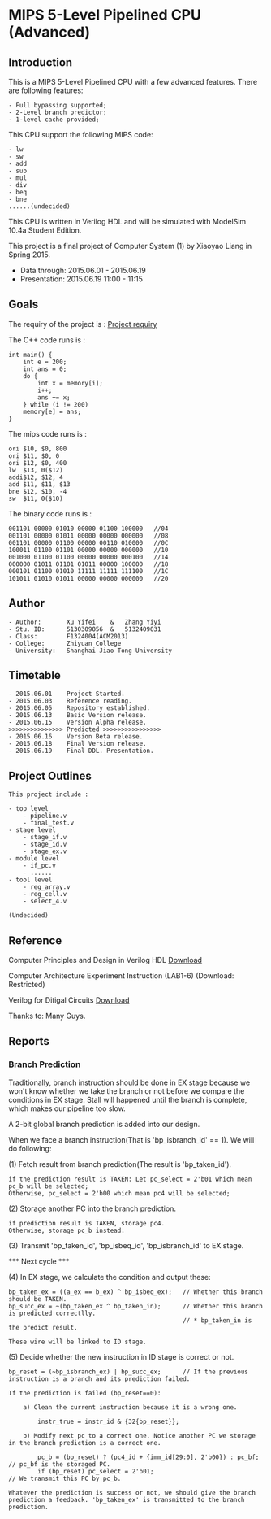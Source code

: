 
# MIPS 5-Level Pipelined CPU (Advanced)

## Introduction

This is a MIPS 5-Level Pipelined CPU with a few advanced features.
There are following features:

	- Full bypassing supported;
	- 2-Level branch predictor;
	- 1-level cache provided;

This CPU support the following MIPS code:

	- lw
	- sw
	- add
	- sub
	- mul
	- div
	- beq
	- bne
	......(undecided)

This CPU is written in Verilog HDL and will be simulated with ModelSim 10.4a Student Edition.

This project is a final project of Computer System (1) by Xiaoyao Liang in Spring 2015.

- Data through: 2015.06.01 - 2015.06.19
- Presentation: 2015.06.19 11:00 - 11:15

## Goals

The requiry of the project is : [Project requiry](http://www.cs.sjtu.edu.cn/~liang-xy/ms108/project.pdf)

The C++ code runs is :

	int main() {
		int e = 200;
		int ans = 0;
		do {
			int x = memory[i];
			i++;
			ans += x;
		} while (i != 200)
		memory[e] = ans;
	}

The mips code runs is :

	ori $10, $0, 800
	ori	$11, $0, 0
	ori	$12, $0, 400
	lw 	$13, 0($12)
	addi$12, $12, 4
	add $11, $11, $13
	bne	$12, $10, -4
	sw 	$11, 0($10)

The binary code runs is :

	001101 00000 01010 00000 01100 100000	//04
	001101 00000 01011 00000 00000 000000	//08
	001101 00000 01100 00000 00110 010000	//0C
	100011 01100 01101 00000 00000 000000	//10
	001000 01100 01100 00000 00000 000100	//14
	000000 01011 01101 01011 00000 100000	//18
	000101 01100 01010 11111 11111 111100 	//1C
	101011 01010 01011 00000 00000 000000	//20

## Author

	- Author: 		Xu Yifei	&	Zhang Yiyi
	- Stu. ID:		5130309056	&	5132409031
	- Class: 		F1324004(ACM2013)
	- College:		Zhiyuan College
	- University:	Shanghai Jiao Tong University

## Timetable

	- 2015.06.01 	Project Started.
	- 2015.06.03 	Reference reading.
	- 2015.06.05 	Repository established.
	- 2015.06.13 	Basic Version release.
	- 2015.06.15 	Version Alpha release.
	>>>>>>>>>>>>>>> Predicted >>>>>>>>>>>>>>>>
	- 2015.06.16	Version Beta release.
	- 2015.06.18	Final Version release.
	- 2015.06.19 	Final DDL. Presentation.

## Project Outlines

	This project include :

	- top level
		- pipeline.v
		- final_test.v
	- stage level
		- stage_if.v
		- stage_id.v
		- stage_ex.v
	- module level
		- if_pc.v
		- ......
	- tool level
		- reg_array.v
		- reg_cell.v
		- select_4.v

	(Undecided)

## Reference

Computer Principles and Design in Verilog HDL  [Download](http://vdisk.weibo.com/s/z4a2gWe6ECIsn)

Computer Architecture Experiment Instruction (LAB1-6)  (Download: Restricted)

Verilog for Ditigal Circuits  [Download](http://www.cs.sjtu.edu.cn/~liang-xy/ms108/Verilog%20for%20Ditigal%20Circuits.pdf)

Thanks to: Many Guys.

## Reports

### Branch Prediction

Traditionally, branch instruction should be done in EX stage because we won't know whether we take the branch or not before we compare the conditions in EX stage. Stall will happened until the branch is complete, which makes our pipeline too slow. 

A 2-bit global branch prediction is added into our design. 

When we face a branch instruction(That is 'bp_isbranch_id' == 1). We will do following:

(1) Fetch result from branch prediction(The result is 'bp_taken_id').

	if the prediction result is TAKEN: Let pc_select = 2'b01 which mean pc_b will be selected;
	Otherwise, pc_select = 2'b00 which mean pc4 will be selected;

(2) Storage another PC into the branch prediction.

	if prediction result is TAKEN, storage pc4.
	Otherwise, storage pc_b instead.

(3) Transmit 'bp_taken_id', 'bp_isbeq_id', 'bp_isbranch_id' to EX stage.

*** Next cycle ***

(4) In EX stage, we calculate the condition and output these:

	bp_taken_ex = ((a_ex == b_ex) ^ bp_isbeq_ex); 	// Whether this branch should be TAKEN.
	bp_succ_ex = ~(bp_taken_ex ^ bp_taken_in);		// Whether this branch is predicted correctlly.
													// * bp_taken_in is the predict result.

	These wire will be linked to ID stage.

(5) Decide whether the new instruction in ID stage is correct or not.

	bp_reset = (~bp_isbranch_ex) | bp_succ_ex; 		// If the previous instruction is a branch and its prediction failed.

	If the prediction is failed (bp_reset==0):

		a) Clean the current instruction because it is a wrong one. 

			instr_true = instr_id & {32{bp_reset}};

		b) Modify next pc to a correct one. Notice another PC we storage in the branch prediction is a correct one.

			pc_b = (bp_reset) ? (pc4_id + {imm_id[29:0], 2'b00}) : pc_bf; 	// pc_bf is the storaged PC.
			if (bp_reset) pc_select = 2'b01; 								// We transmit this PC by pc_b.
	
	Whatever the prediction is success or not, we should give the branch prediction a feedback. 'bp_taken_ex' is transmitted to the branch prediction.

